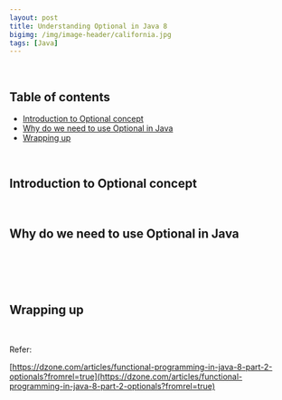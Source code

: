 ```yaml
---
layout: post
title: Understanding Optional in Java 8
bigimg: /img/image-header/california.jpg
tags: [Java]
---
```





<br>

## Table of contents
- [Introduction to Optional concept](#introduction-to-optional-concept)
- [Why do we need to use Optional in Java](#why-do-we-need-to-use-optional-in-java)
- [Wrapping up](#wrapping-up)



<br>

## Introduction to Optional concept




<br>

## Why do we need to use Optional in Java




<br>

## 




<br>

## Wrapping up



<br>

Refer:

[https://dzone.com/articles/functional-programming-in-java-8-part-2-optionals?fromrel=true](https://dzone.com/articles/functional-programming-in-java-8-part-2-optionals?fromrel=true)